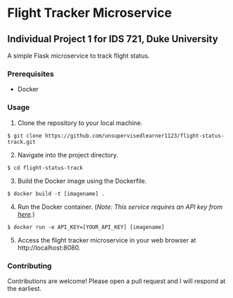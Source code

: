 # Flight Tracker Microservice
## Individual Project 1 for IDS 721, Duke University

A simple Flask microservice to track flight status.

### Prerequisites
* Docker

### Usage
1. Clone the repository to your local machine.

```
$ git clone https://github.com/unsupervisedlearner1123/flight-status-track.git
```

2. Navigate into the project directory.

```
$ cd flight-status-track
```

3. Build the Docker image using the Dockerfile.

```
$ docker build -t [imagename] .
```

4. Run the Docker container. (_Note: This service requires an API key from [here](https://www.goflightlabs.com/)._)

```
$ docker run -e API_KEY=[YOUR_API_KEY] [imagename]
```

5. Access the flight tracker microservice in your web browser at http://localhost:8080.

### Contributing

Contributions are welcome! Please open a pull request and I will respond at the earliest.



